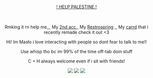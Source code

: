 
<div align="center">

ㅤㅤㅤㅤ<p>  [! HELP PALESTINE !](https://arab.org/click-to-help/palestine/) <p/>
</div>


<div align="center">

ㅤㅤㅤㅤ<p> Rmking it rn help me,,, My [2nd acc](https://github.com/MasloWybuchowe),, My [Restrospring](https://retrospring.net/@rudeszczury) ,, My [ carrd](https://rudeszczury.carrd.co) that i recently remade check it out <3 <p/>
<p> Hi! Im Masło i love interacting with people so dont fear to talk to me!!</p>
<p>Use whisp tho bc im 99% of the time off-tab doin stuff</p>
<p>C + H always welcome even if i sit with friends!</p>

<img src="https://media.discordapp.net/attachments/1234174934637346827/1238566693350015058/Untitled59_20240510205801.png?ex=663fc09f&is=663e6f1f&hm=9f607abe91a5ba5bcd1883eeacdc828aa55c28280459ee8297f3fd90f0efe46f&=&format=webp&quality=lossless&width=669&height=489">
<img src="https://media.discordapp.net/attachments/872217789589504031/1238534954401665034/image.png?ex=663fa30f&is=663e518f&hm=dc2590d89fa7833fad1f5b28ec3faa2c97acbefa377bd2228ac0eb4a4e8de7df&=&format=webp&quality=lossless&width=490&height=350">
<img src="https://media.discordapp.net/attachments/1191680122818936862/1238531441235591199/20240509_191705.jpg?ex=663f9fca&is=663e4e4a&hm=d9e3be3f547120243f670e5ad99027a830f08b41cfb876f501e44cf7afaaed9a&=&format=webp&width=1304&height=978">

</div>

